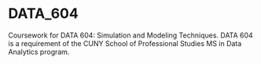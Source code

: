 # DATA_604
Coursework for DATA 604: Simulation and Modeling Techniques. DATA 604 is a requirement of the CUNY School of Professional Studies MS in Data Analytics program.
